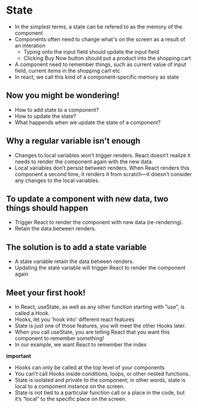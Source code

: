# State

- In the simplest terms, a state can be refered to as the memory of the component
- Components often need to change what's on the screen as a result of an interation
  - Typing onto the input field should update the input field
  - Clicking Buy Now button should put a product into the shopping cart
- A component need to remember things, such as current value of input field, current items in the shopping cart etc
- In react, we call this kind of a component-specific memory as state

## Now you might be wondering!

- How to add state to a component?
- How to update the state?
- What happends when we update the state of a component?

## Why a regular variable isn't enough

- Changes to local variables won’t trigger renders. React doesn’t realize it needs to render the component again with the new data.
- Local variables don’t persist between renders. When React renders this component a second time, it renders it from scratch—it doesn’t consider any changes to the local variables.

## To update a component with new data, two things should happen

- Trigger React to render the component with new data (re-rendering).
- Retain the data between renders.

## The solution is to add a state variable

- A state variable retain the data between renders.
- Updating the state variable will trigger React to render the component again

## Meet your first hook!

- In React, useState, as well as any other function starting with ”use”, is called a Hook.
- Hooks, let you 'hook into' different react features
- State is just one of those features, you will meet the other Hooks later.
- When you call useState, you are telling React that you want this component to remember something!
- In our example, we want React to remember the index

**important**

- Hooks can only be called at the top level of your components
- You can’t call Hooks inside conditions, loops, or other nested functions.
- State is isolated and private to the component; in other words, state is local to a component instance on the screen.
- State is not tied to a particular function call or a place in the code, but it’s “local” to the specific place on the screen.
